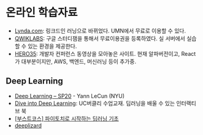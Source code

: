 # 온라인 학습자료

* [Lynda.com](https://www.linkedin.com/learning): 링크드인 러닝으로 바뀌었다. UMN에서 무료로 이용할 수 있다.
* [QWIKLABS](https://www.qwiklabs.com/): 구글 스터디잼을 통해서 무료이용권을 등록하였다. 실 서버에서 실습할 수 있는 환경을 제공한다.
* [HERO35](https://hero35.com/): 개발자 컨퍼런스 동영상을 모아놓은 사이트. 현재 알파버전이고, React가 대부분이지만, AWS, 백엔드, 머신러닝 등이 추가중.

## Deep Learning

* [Deep Learning – SP20](bit.ly/DLSP20) - Yann LeCun (NYU)
* [Dive into Deep Learning](https://d2l.ai): UC버클리 수업교재. 딥러닝을 배울 수 있는 인터랙티브 북
* [[부스트코스] 파이토치로 시작하는 딥러닝 기초](https://www.edwith.org/boostcourse-dl-pytorch)
* [deeplizard](https://deeplizard.com/)
